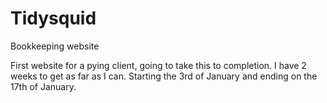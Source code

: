 # Tidysquid
Bookkeeping website

First website for a pying client, going to take this to completion. 
I have 2 weeks to get as far as I can. Starting the 3rd of January and ending on the 17th of January.
